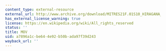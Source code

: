 ```yaml
---
content_type: external-resource
external_url: http://www.archive.org/download/MITRES21F.01S10_HIRAGANA_EXERCISES/4a6.mov
has_external_license_warning: true
license: https://en.wikipedia.org/wiki/All_rights_reserved
status: ''
title: MOV
uid: a7896a1c-be64-4e92-b50b-ada97f39d243
wayback_url: ''
---
```

